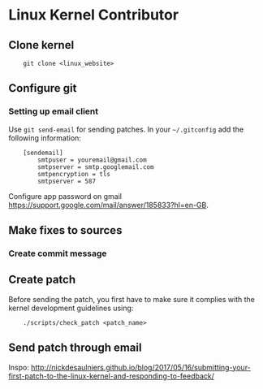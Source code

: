 # Linux Kernel Contributor

## Clone kernel 

```
    git clone <linux_website>
```

## Configure git

### Setting up email client

Use ```git send-email``` for sending patches. In your ```~/.gitconfig``` add the
following information:

```
    [sendemail]
        smtpuser = youremail@gmail.com
        smtpserver = smtp.googlemail.com
        smtpencryption = tls
        smtpserver = 587
```

Configure app password on gmail https://support.google.com/mail/answer/185833?hl=en-GB.

## Make fixes to sources

### Create commit message

## Create patch

Before sending the patch, you first have to make sure it complies
with the kernel development guidelines using:

```
    ./scripts/check_patch <patch_name>
```

## Send patch through email

Inspo: http://nickdesaulniers.github.io/blog/2017/05/16/submitting-your-first-patch-to-the-linux-kernel-and-responding-to-feedback/

